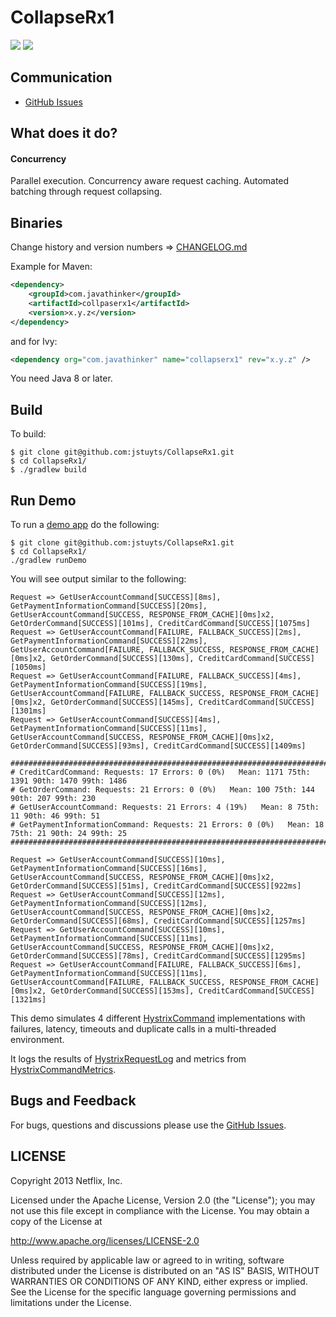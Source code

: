 # CollapseRx1

[![][travis img]][travis]
[![][license img]][license]

## Communication

- [GitHub Issues](https://github.com/jstuyts/CollapseRx1/issues)

## What does it do?

#### Concurrency

Parallel execution. Concurrency aware request caching. Automated batching through request collapsing.

## Binaries

Change history and version numbers => [CHANGELOG.md](https://github.com/jstuyts/CollapseRx1/blob/master/CHANGELOG.md)

Example for Maven:

```xml
<dependency>
    <groupId>com.javathinker</groupId>
    <artifactId>collpaserx1</artifactId>
    <version>x.y.z</version>
</dependency>
```
and for Ivy:

```xml
<dependency org="com.javathinker" name="collapserx1" rev="x.y.z" />
```

You need Java 8 or later.

## Build

To build:

```
$ git clone git@github.com:jstuyts/CollapseRx1.git
$ cd CollapseRx1/
$ ./gradlew build
```

## Run Demo

To run a [demo app](https://github.com/jstuyts/CollapseRx1/tree/master/hystrix-examples/src/main/java/com/jstuyts/CollapseRx1/examples/demo/HystrixCommandDemo.java) do the following:

```
$ git clone git@github.com:jstuyts/CollapseRx1.git
$ cd CollapseRx1/
./gradlew runDemo
```

You will see output similar to the following:

```
Request => GetUserAccountCommand[SUCCESS][8ms], GetPaymentInformationCommand[SUCCESS][20ms], GetUserAccountCommand[SUCCESS, RESPONSE_FROM_CACHE][0ms]x2, GetOrderCommand[SUCCESS][101ms], CreditCardCommand[SUCCESS][1075ms]
Request => GetUserAccountCommand[FAILURE, FALLBACK_SUCCESS][2ms], GetPaymentInformationCommand[SUCCESS][22ms], GetUserAccountCommand[FAILURE, FALLBACK_SUCCESS, RESPONSE_FROM_CACHE][0ms]x2, GetOrderCommand[SUCCESS][130ms], CreditCardCommand[SUCCESS][1050ms]
Request => GetUserAccountCommand[FAILURE, FALLBACK_SUCCESS][4ms], GetPaymentInformationCommand[SUCCESS][19ms], GetUserAccountCommand[FAILURE, FALLBACK_SUCCESS, RESPONSE_FROM_CACHE][0ms]x2, GetOrderCommand[SUCCESS][145ms], CreditCardCommand[SUCCESS][1301ms]
Request => GetUserAccountCommand[SUCCESS][4ms], GetPaymentInformationCommand[SUCCESS][11ms], GetUserAccountCommand[SUCCESS, RESPONSE_FROM_CACHE][0ms]x2, GetOrderCommand[SUCCESS][93ms], CreditCardCommand[SUCCESS][1409ms]

#####################################################################################
# CreditCardCommand: Requests: 17 Errors: 0 (0%)   Mean: 1171 75th: 1391 90th: 1470 99th: 1486 
# GetOrderCommand: Requests: 21 Errors: 0 (0%)   Mean: 100 75th: 144 90th: 207 99th: 230 
# GetUserAccountCommand: Requests: 21 Errors: 4 (19%)   Mean: 8 75th: 11 90th: 46 99th: 51 
# GetPaymentInformationCommand: Requests: 21 Errors: 0 (0%)   Mean: 18 75th: 21 90th: 24 99th: 25 
#####################################################################################

Request => GetUserAccountCommand[SUCCESS][10ms], GetPaymentInformationCommand[SUCCESS][16ms], GetUserAccountCommand[SUCCESS, RESPONSE_FROM_CACHE][0ms]x2, GetOrderCommand[SUCCESS][51ms], CreditCardCommand[SUCCESS][922ms]
Request => GetUserAccountCommand[SUCCESS][12ms], GetPaymentInformationCommand[SUCCESS][12ms], GetUserAccountCommand[SUCCESS, RESPONSE_FROM_CACHE][0ms]x2, GetOrderCommand[SUCCESS][68ms], CreditCardCommand[SUCCESS][1257ms]
Request => GetUserAccountCommand[SUCCESS][10ms], GetPaymentInformationCommand[SUCCESS][11ms], GetUserAccountCommand[SUCCESS, RESPONSE_FROM_CACHE][0ms]x2, GetOrderCommand[SUCCESS][78ms], CreditCardCommand[SUCCESS][1295ms]
Request => GetUserAccountCommand[FAILURE, FALLBACK_SUCCESS][6ms], GetPaymentInformationCommand[SUCCESS][11ms], GetUserAccountCommand[FAILURE, FALLBACK_SUCCESS, RESPONSE_FROM_CACHE][0ms]x2, GetOrderCommand[SUCCESS][153ms], CreditCardCommand[SUCCESS][1321ms]
```

This demo simulates 4 different [HystrixCommand](https://github.com/jstuyts/CollapseRx1/tree/master/hystrix-core/src/main/java/com/jstuyts/CollapseRx1/HystrixCommand.java) implementations with failures, latency, timeouts and duplicate calls in a multi-threaded environment.

It logs the results of [HystrixRequestLog](https://github.com/jstuyts/CollapseRx1/tree/master/hystrix-core/src/main/java/com/jstuyts/CollapseRx1/HystrixRequestLog.java) and metrics from [HystrixCommandMetrics](https://github.com/jstuyts/CollapseRx1/tree/master/hystrix-core/src/main/java/com/jstuyts/CollapseRx1/HystrixCommandMetrics.java).


## Bugs and Feedback

For bugs, questions and discussions please use the [GitHub Issues](https://github.com/jstuyts/CollapseRx1/issues).

 
## LICENSE

Copyright 2013 Netflix, Inc.

Licensed under the Apache License, Version 2.0 (the "License");
you may not use this file except in compliance with the License.
You may obtain a copy of the License at

<http://www.apache.org/licenses/LICENSE-2.0>

Unless required by applicable law or agreed to in writing, software
distributed under the License is distributed on an "AS IS" BASIS,
WITHOUT WARRANTIES OR CONDITIONS OF ANY KIND, either express or implied.
See the License for the specific language governing permissions and
limitations under the License.


[travis]:https://travis-ci.org/jstuyts/CollapseRx1
[travis img]:https://travis-ci.org/jstuyts/CollapseRx1.svg?branch=master

[release]:https://github.com/jstuyts/CollapseRx1/releases
[release img]:https://img.shields.io/github/release/jstuyts/CollapseRx1.svg

[license]:LICENSE-2.0.txt
[license img]:https://img.shields.io/badge/License-Apache%202-blue.svg

